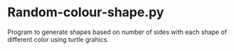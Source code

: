 # Random-colour-shape.py
Program to generate shapes based on number of sides with each shape of different color using turtle grahics.

